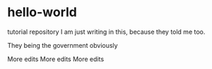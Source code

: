 # hello-world
tutorial repository
I am just writing in this, because they told me too. 

They being the government obviously

More edits
More edits
More edits
